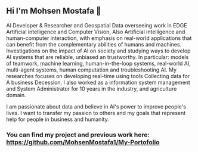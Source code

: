 ## Hi I'm Mohsen Mostafa 👋

AI Developer & Researcher and Geospatial Data overseeing work in EDGE Artificial intelligence and Computer Vision, Also Artificial intelligence and human-computer interaction, with emphasis on real-world applications that can benefit from the complementary abilities of humans and machines. Investigations on the impact of AI on society and studying ways to develop AI systems that are reliable, unbiased an trustworthy. In particular: models of teamwork, machine learning, human-in-the-loop systems, real-world AI, multi-agent systems, human computation and troubleshooting AI. My researches focuses on developing real-time using tools Collecting data for A business Decession. I also worked as a information system management and System Administrator for 10 years in the industry, and agriculture domain.

I am passionate about data and believe in AI's power to improve people's lives. I want to transfer my passion to others and my goals that represent help for people in business and humanity.

### You can find my project and previous work here: https://github.com/MohsenMostafa1/My-Portofolio
